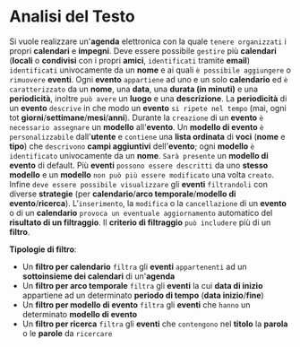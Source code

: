 Analisi del Testo
===
Si vuole realizzare un'**agenda** elettronica con la quale `tenere organizzati` i propri **calendari** e **impegni**. Deve essere possibile `gestire` più **calendari** (**locali** o **condivisi** con i propri **amici**, `identificati` tramite **email**) `identificati` univocamente da un **nome** e ai quali `è possibile aggiungere` o `rimuovere` **eventi**. Ogni **evento** `appartiene` ad uno e un solo **calendario** ed `è caratterizzato` da un **nome**, una **data**, una **durata (in minuti)** e una **periodicità**, inoltre `può avere` un **luogo** e  una **descrizione**. La **periodicità** di un **evento** `descrive` in che modo un **evento** `si ripete nel tempo` (mai, ogni tot **giorni**/**settimane**/**mesi**/**anni**). Durante la `creazione` di un **evento** `è necessario assegnare` un **modello** all'**evento**. Un **modello di evento** `è personalizzabile` dall'**utente** e `contiene` una **lista ordinata** di **voci** (**nome** e **tipo**) che `descrivono` **campi aggiuntivi** dell'**evento**; ogni **modello** `è identificato` univocamente da un **nome**. `Sarà presente` un **modello di evento** di default. Più **eventi** `possono essere descritti` da uno **stesso modello** e un **modello** `non può più essere modificato` una volta `creato`. Infine `deve essere possibile visualizzare` gli **eventi** `filtrandoli` con diverse **strategie** (per **calendario**/**arco temporale**/**modello di evento**/**ricerca**). L'`inserimento`, la `modifica` o la `cancellazione` di un **evento** o di un **calendario** `provoca un eventuale aggiornamento` automatico del **risultato di un filtraggio**. Il **criterio di filtraggio** `può includere` più di un **filtro**.

**Tipologie di filtro**:

* Un **filtro per calendario** `filtra` gli **eventi** `appartenenti` ad un **sottoinsieme dei calendari** di un'**agenda** 
* Un **filtro per arco temporale** `filtra` gli **eventi** la cui **data di inizio** appartiene ad un determinato **periodo di tempo** (**data inizio**/**fine**)
* Un **filtro per modello di evento** `filtra` gli **eventi** che `hanno` un determinato **modello di evento**
* Un **filtro per ricerca** `filtra` gli **eventi** che `contengono` nel **titolo** la **parola** o le **parole** da `ricercare`
